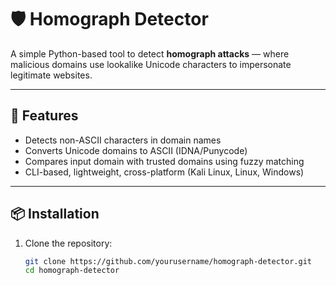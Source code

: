 # 🛡️ Homograph Detector

A simple Python-based tool to detect **homograph attacks** — where malicious domains use lookalike Unicode characters to impersonate legitimate websites.

---

## 🚀 Features

- Detects non-ASCII characters in domain names
- Converts Unicode domains to ASCII (IDNA/Punycode)
- Compares input domain with trusted domains using fuzzy matching
- CLI-based, lightweight, cross-platform (Kali Linux, Linux, Windows)

---

## 📦 Installation

1. Clone the repository:
   ```bash
   git clone https://github.com/yourusername/homograph-detector.git
   cd homograph-detector

